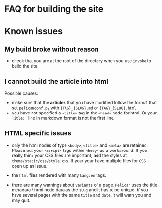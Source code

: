 # FAQ for building the site

# Known issues 
## My build broke without reason
* check that you are at the root of the directory when you use `invoke` to
		build the site.

## I cannot build the article into html
Possible causes:
* make sure that the __articles__ that you have modified follow the format
		that set `pelicanconf.py` with `{TAG}_{SLUG}.md` or `{TAG}_{SLUG}.html`
* you have not specified a `<title>` tag in the `<head>` node for html. Or your
		`Title: ` line in markdown format is not the first line.

## HTML specific issues
* only the html nodes of type `<body>`, `<title>` and `<meta>` are retained.
		Please put your `<script>` tags within `<body>` as a workaround. 
		If you really think your CSS files are important, add the styles at
		`theme/static/css/style.css`. If your your have multiple files for `CSS`,
		open up an issue.

* the `html` files rendered with many `Lang:en` tags.
	
* there are many warnings about `variants` of a page. `Pelican` uses the title
		metadata / html node data as the `slug` and it has to be unique. If you
		have several pages with the same `title` and `date`, it will warn you and
		may quit.

